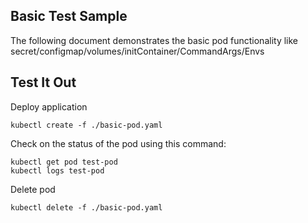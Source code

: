 ## Basic Test Sample

The following document demonstrates the basic pod functionality like secret/configmap/volumes/initContainer/CommandArgs/Envs

## Test It Out

Deploy application

```
kubectl create -f ./basic-pod.yaml
```

Check on the status of the pod using this command: 

```
kubectl get pod test-pod
kubectl logs test-pod
```

Delete pod

```
kubectl delete -f ./basic-pod.yaml
```

